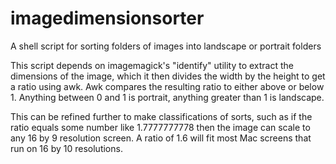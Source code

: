 # imagedimensionsorter
A shell script for sorting folders of images into landscape or portrait folders

This script depends on imagemagick's "identify" utility to extract the dimensions of the image, which it then divides the width by the height to get a ratio using awk. Awk compares the resulting ratio to either above or below 1. Anything between 0 and 1 is portrait, anything greater than 1 is landscape.

This can be refined further to make classifications of sorts, such as if the ratio equals some number like 1.7777777778 then the image can scale to any 16 by 9 resolution screen. A ratio of 1.6 will fit most Mac screens that run on 16 by 10 resolutions.
